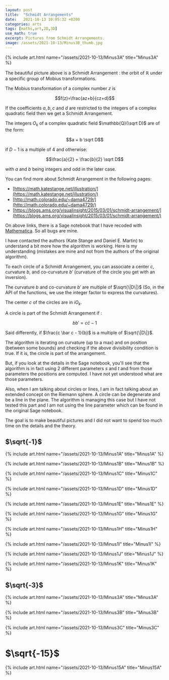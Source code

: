```yaml
---
layout: post
title:  "Schmidt Arrangements"
date:   2021-10-13 10:05:32 +0200
categories: arts
tags: [maths,art,2D,3D]
use_math: true
excerpt: Pictures from Schmidt Arrangements.
image: /assets/2021-10-13/Minus3B_thumb.jpg
---
```


{% include art.html name="/assets/2021-10-13/Minus3A" title="Minus3A" %}

The beautiful picture above is a Schmidt Arrangement : the orbit of $\mathbb{R}$ under a specific group of Mobius transformations.

The Mobius transformation of a complex number $z$ is 

$$f(z)=\frac{az+b}{cz+d}$$

If the coefficients $a,b,c$ and $d$ are restricted to the integers of a complex quadratic field then we get a Schmidt Arrangement.

The integers $O_k$ of a complex quadratic field $\mathbb{Q}(\sqrt D)$ are of the form:

$$a + b \sqrt D$$

if $D-1$ is a multiple of $4$ and otherwise:

$$\frac{a}{2} + \frac{b}{2} \sqrt D$$

with $a$ and $b$ being integers and odd in the later case.

You can find more about Schmidt Arrangement in the following pages:

* [https://math.katestange.net/illustration/](https://math.katestange.net/illustration/)
* [http://math.colorado.edu/~dama4729/](http://math.colorado.edu/~dama4729/)
* [https://blogs.ams.org/visualinsight/2015/03/01/schmidt-arrangement/](https://blogs.ams.org/visualinsight/2015/03/01/schmidt-arrangement/)

On above links, there is a Sage notebook that I have recoded with [Mathematica](https://www.wolfram.com/mathematica/). So all bugs are mine.

I have contacted the authors (Kate Stange and Daniel E. Martin) to understand a bit more how the algorithm is working. Here is my understanding (mistakes are mine and not from the authors of the original algorithm).

To each circle of a Schmidt Arrangement, you can associate a center $c$, curvature $b$, and co-curvature  $b'$ (curvature of the circle you get with an inversion).

The curvature $b$ and co-curvature $b'$ are multiple of $\sqrt{\|D\|}$ (So, in the API of the functions, we  use the integer factor to express the curvatures).

The center $c$ of the circles are in $i O_k$.

A circle is part of the Schmidt Arrangement if :

$$b b' = c \bar c - 1$$

Said differently, if $\frac{c \bar c - 1}{b}$ is a multiple of $\sqrt{\|D\|}$.

The algorithm is iterating on curvature (up to a max) and on position (between some bounds) and checking if the above divisibility condition is true. If it is, the circle is part of the arrangement.

But, if you look at the details in the Sage notebook, you'll see that the algorithm is in fact using $2$ different parameters $s$ and $t$ and from those parameters the positions are computed. I have not yet understood what are those parameters.

Also, when I am talking about circles or lines, I am in fact talking about an extended concept on the Riemann sphere. A circle can be degenerate and be a line in the plane. The algorithm is managing this case but I have not tested this part and I am not using the line parameter which can be found in the original Sage notebook.

The goal is to make beautiful pictures and I did not want to spend too much time on the details and the theory.

## $\sqrt{-1}$
<a name="Minus1A"></a>
{% include art.html name="/assets/2021-10-13/Minus1A" title="Minus1A" %}

<a name="Minus1B"></a>
{% include art.html name="/assets/2021-10-13/Minus1B" title="Minus1B" %}

<a name="Minus1C"></a>
{% include art.html name="/assets/2021-10-13/Minus1C" title="Minus1C" %}

<a name="Minus1D"></a>
{% include art.html name="/assets/2021-10-13/Minus1D" title="Minus1D" %}

<a name="Minus1E"></a>
{% include art.html name="/assets/2021-10-13/Minus1E" title="Minus1E" %}

<a name="Minus1G"></a>
{% include art.html name="/assets/2021-10-13/Minus1G" title="Minus1G" %}

<a name="Minus1H"></a>
{% include art.html name="/assets/2021-10-13/Minus1H" title="Minus1H" %}

<a name="Minus1I"></a>
{% include art.html name="/assets/2021-10-13/Minus1I" title="Minus1I" %}

<a name="Minus1J"></a>
{% include art.html name="/assets/2021-10-13/Minus1J" title="Minus1J" %}

<a name="Minus1K"></a>
{% include art.html name="/assets/2021-10-13/Minus1K" title="Minus1K" %}

## $\sqrt{-3}$
<a name="Minus3A"></a>
{% include art.html name="/assets/2021-10-13/Minus3A" title="Minus3A" %}

<a name="Minus3B"></a>
{% include art.html name="/assets/2021-10-13/Minus3B" title="Minus3B" %}

<a name="Minus3C"></a>
{% include art.html name="/assets/2021-10-13/Minus3C" title="Minus3C" %}

# $\sqrt{-15}$
<a name="Minus15A"></a>
{% include art.html name="/assets/2021-10-13/Minus15A" title="Minus15A" %}
